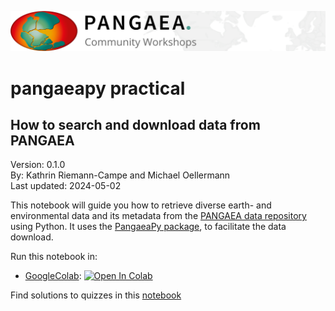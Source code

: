 ![PANGAEA Logo](../../banner.png)

# **pangaeapy practical**
## **How to search and download data from PANGAEA**

Version: 0.1.0<br>
By: Kathrin Riemann-Campe and Michael Oellermann<br>
Last updated: 2024-05-02

This notebook will guide you how to retrieve diverse earth- and environmental data and its metadata from the [PANGAEA data repository](https://www.pangaea.de) using Python. It uses the [PangaeaPy package](https://pypi.org/project/pangaeapy/), to facilitate the data download.

Run this notebook in:
* [GoogleColab](https://colab.research.google.com/github/pangaea-data-publisher/community-workshop-material/blob/master/Python/PANGAEApy_practical/PANGAEApy_practical.ipynb): <a target="_blank" href="https://colab.research.google.com/github/pangaea-data-publisher/community-workshop-material/blob/master/Python/PANGAEApy_practical/pangaeapy_practical.ipynb">
  <img src="https://colab.research.google.com/assets/colab-badge.svg" alt="Open In Colab"/>
</a>

Find solutions to quizzes in this [notebook](https://colab.research.google.com/github/pangaea-data-publisher/community-workshop-material/blob/master/Python/Get_pangaea_data/get_pangaea_data_solutions.ipynb)